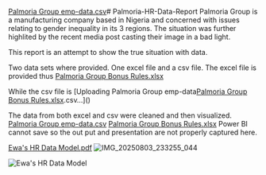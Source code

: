 [Palmoria Group emp-data.csv](https://github.com/user-attachments/files/21568458/Palmoria.Group.emp-data.csv)# Palmoria-HR-Data-Report
Palmoria Group is a manufacturing company based in Nigeria and concerned with issues
relating to gender inequality in its 3 regions. The situation was further highlited by the recent media 
post casting their image in a bad light. 

This report is an attempt to show the true situation with data.

Two data sets where provided. One excel file and a csv file.
The excel file is provided thus [Palmoria Group Bonus Rules.xlsx](https://github.com/user-attachments/files/21568456/Palmoria.Group.Bonus.Rules.xlsx)

While the csv file is 
[Uploading Palmoria Group emp-data[Palmoria Group Bonus Rules.xlsx](https://github.com/user-attachments/files/21568459/Palmoria.Group.Bonus.Rules.xlsx).csv…]()

The data from both excel and csv were cleaned and then visualized. 
[Palmoria Group emp-data.csv](https://github.com/user-attachments/files/21323310/Palmoria.Group.emp-data.csv)
[Palmoria Group Bonus Rules.xlsx](https://github.com/user-attachments/files/21323309/Palmoria.Group.Bonus.Rules.xlsx)
Power BI cannot save so the out put and presentation are not properly captured here.

[Ewa's HR Data Model.pdf](https://github.com/user-attachments/files/21568453/Ewa.s.HR.Data.Model.pdf)
![IMG_20250803_233255_044](https://github.com/user-attachments/assets/04bbb352-c4d6-4777-b23a-83740c2c4aa6)

![Ewa's HR Data Model](https://github.com/user-attachments/assets/1af50fe4-a7dd-4955-ba20-34cf8646de61)
